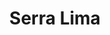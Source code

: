---
title: "Serra Lima"
url: /ciudad-autonoma-de-buenos-aires/serra-lima-avenida-cordoba/
shop: coche
---